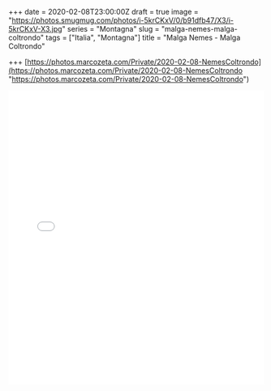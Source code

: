 +++
date = 2020-02-08T23:00:00Z
draft = true
image = "https://photos.smugmug.com/photos/i-5krCKxV/0/b91dfb47/X3/i-5krCKxV-X3.jpg"
series = "Montagna"
slug = "malga-nemes-malga-coltrondo"
tags = ["Italia", "Montagna"]
title = "Malga Nemes - Malga Coltrondo"

+++
[https://photos.marcozeta.com/Private/2020-02-08-NemesColtrondo](https://photos.marcozeta.com/Private/2020-02-08-NemesColtrondo "https://photos.marcozeta.com/Private/2020-02-08-NemesColtrondo")



<iframe src="[https://www.komoot.com/tour/112856515/embed?profile=1](https://www.komoot.com/tour/112856515/embed?profile=1 "https://www.komoot.com/tour/112856515/embed?profile=1")" width="100%" height="580" frameborder="0" scrolling="no"></iframe>

